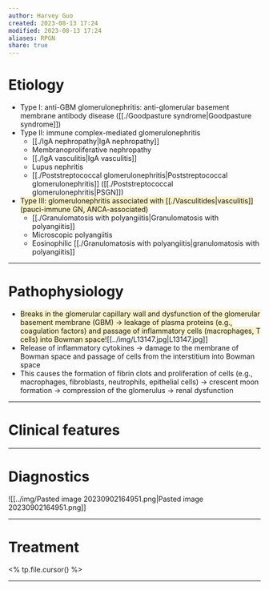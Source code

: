 ```yaml
---
author: Harvey Guo
created: 2023-08-13 17:24
modified: 2023-08-13 17:24
aliases: RPGN
share: true
---
```

# Etiology
- Type I: anti-GBM glomerulonephritis: anti-glomerular basement membrane antibody disease ([[./Goodpasture syndrome|Goodpasture syndrome]])
- Type II: immune complex-mediated glomerulonephritis
	- [[./IgA nephropathy|IgA nephropathy]]
	- Membranoproliferative nephropathy
	- [[./IgA vasculitis|IgA vasculitis]]
	- Lupus nephritis
	- [[./Poststreptococcal glomerulonephritis|Poststreptococcal glomerulonephritis]] ([[./Poststreptococcal glomerulonephritis|PSGN]])
- <span style="background:rgba(240, 200, 0, 0.2)">Type III: glomerulonephritis associated with [[./Vasculitides|vasculitis]] (pauci-immune GN, ANCA-associated)</span>
	- [[./Granulomatosis with polyangiitis|Granulomatosis with polyangiitis]]
	- Microscopic polyangiitis
	- Eosinophilic [[./Granulomatosis with polyangiitis|granulomatosis with polyangiitis]]

---
# Pathophysiology
- <span style="background:rgba(240, 200, 0, 0.2)">Breaks in the glomerular capillary wall and dysfunction of the glomerular basement membrane (GBM) → leakage of plasma proteins (e.g., coagulation factors) and passage of inflammatory cells (macrophages, T cells) into Bowman space</span>![[../img/L13147.jpg|L13147.jpg]]
- Release of inflammatory cytokines → damage to the membrane of Bowman space and passage of cells from the interstitium into Bowman space
- This causes the formation of fibrin clots and proliferation of cells (e.g., macrophages, fibroblasts, neutrophils, epithelial cells) → crescent moon formation → compression of the glomerulus → renal dysfunction

---
# Clinical features


---
# Diagnostics
![[../img/Pasted image 20230902164951.png|Pasted image 20230902164951.png]]

---
# Treatment
<% tp.file.cursor() %>

---
